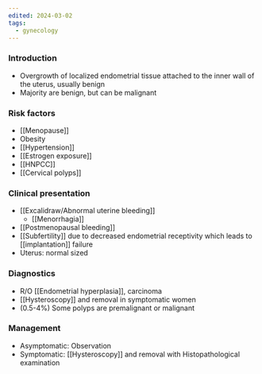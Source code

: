 ```yaml
---
edited: 2024-03-02
tags:
  - gynecology
---
```

### Introduction
- Overgrowth of localized endometrial tissue attached to the inner wall of the uterus, usually benign
- Majority are benign, but can be malignant 
### Risk factors
- [[Menopause]]
- Obesity
- [[Hypertension]]
- [[Estrogen exposure]] 
- [[HNPCC]] 
- [[Cervical polyps]]

### Clinical presentation
- [[Excalidraw/Abnormal uterine bleeding]]
	- [[Menorrhagia]]
- [[Postmenopausal bleeding]]
- [[Subfertility]] due to decreased endometrial receptivity which leads to [[implantation]] failure
- Uterus: normal sized
### Diagnostics
- R/O [[Endometrial hyperplasia]], carcinoma
- [[Hysteroscopy]] and removal in symptomatic women
- (0.5-4%) Some polyps are premalignant or malignant
### Management
- Asymptomatic: Observation
- Symptomatic: [[Hysteroscopy]] and removal with Histopathological examination 

### 

